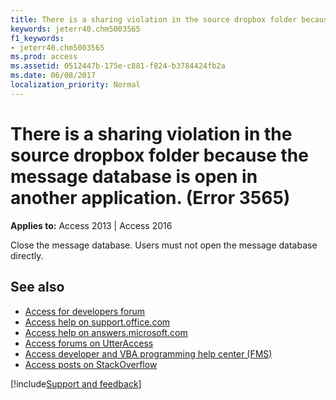 ```yaml
---
title: There is a sharing violation in the source dropbox folder because the message database is open in another application. (Error 3565)
keywords: jeterr40.chm5003565
f1_keywords:
- jeterr40.chm5003565
ms.prod: access
ms.assetid: 0512447b-175e-c881-f824-b3784424fb2a
ms.date: 06/08/2017
localization_priority: Normal
---
```



# There is a sharing violation in the source dropbox folder because the message database is open in another application. (Error 3565)

  

**Applies to:** Access 2013 | Access 2016

Close the message database. Users must not open the message database directly.

## See also

- [Access for developers forum](https://social.msdn.microsoft.com/Forums/office/home?forum=accessdev)
- [Access help on support.office.com](https://support.office.com/search/results?query=Access)
- [Access help on answers.microsoft.com](https://answers.microsoft.com/)
- [Access forums on UtterAccess](https://www.utteraccess.com/forum/index.php?act=idx)
- [Access developer and VBA programming help center (FMS)](https://www.fmsinc.com/MicrosoftAccess/developer/)
- [Access posts on StackOverflow](https://stackoverflow.com/questions/tagged/ms-access)

[!include[Support and feedback](~/includes/feedback-boilerplate.md)]